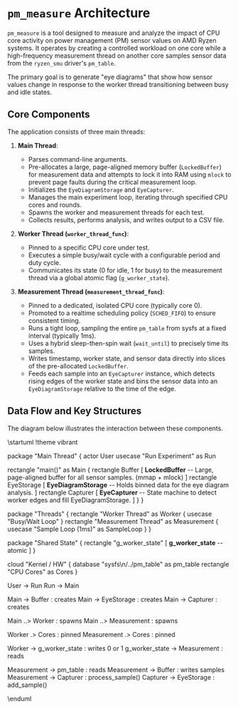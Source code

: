 # `pm_measure` Architecture

`pm_measure` is a tool designed to measure and analyze the impact of CPU core activity on power management (PM) sensor values on AMD Ryzen systems. It operates by creating a controlled workload on one core while a high-frequency measurement thread on another core samples sensor data from the `ryzen_smu` driver's `pm_table`.

The primary goal is to generate "eye diagrams" that show how sensor values change in response to the worker thread transitioning between busy and idle states.

## Core Components

The application consists of three main threads:

1.  **Main Thread**:
    *   Parses command-line arguments.
    *   Pre-allocates a large, page-aligned memory buffer (`LockedBuffer`) for measurement data and attempts to lock it into RAM using `mlock` to prevent page faults during the critical measurement loop.
    *   Initializes the `EyeDiagramStorage` and `EyeCapturer`.
    *   Manages the main experiment loop, iterating through specified CPU cores and rounds.
    *   Spawns the worker and measurement threads for each test.
    *   Collects results, performs analysis, and writes output to a CSV file.

2.  **Worker Thread (`worker_thread_func`)**:
    *   Pinned to a specific CPU core under test.
    *   Executes a simple busy/wait cycle with a configurable period and duty cycle.
    *   Communicates its state (0 for idle, 1 for busy) to the measurement thread via a global atomic flag (`g_worker_state`).

3.  **Measurement Thread (`measurement_thread_func`)**:
    *   Pinned to a dedicated, isolated CPU core (typically core 0).
    *   Promoted to a realtime scheduling policy (`SCHED_FIFO`) to ensure consistent timing.
    *   Runs a tight loop, sampling the entire `pm_table` from sysfs at a fixed interval (typically 1ms).
    *   Uses a hybrid sleep-then-spin wait (`wait_until`) to precisely time its samples.
    *   Writes timestamp, worker state, and sensor data directly into slices of the pre-allocated `LockedBuffer`.
    *   Feeds each sample into an `EyeCapturer` instance, which detects rising edges of the worker state and bins the sensor data into an `EyeDiagramStorage` relative to the time of the edge.

## Data Flow and Key Structures

The diagram below illustrates the interaction between these components.

\startuml
!theme vibrant

package "Main Thread" {
  actor User
  usecase "Run Experiment" as Run

  rectangle "main()" as Main {
    rectangle Buffer [
      <b>LockedBuffer</b>
      --
      Large, page-aligned buffer
      for all sensor samples.
      (mmap + mlock)
    ]
    rectangle EyeStorage [
      <b>EyeDiagramStorage</b>
      --
      Holds binned data for
      the eye diagram analysis.
    ]
    rectangle Capturer [
      <b>EyeCapturer</b>
      --
      State machine to detect
      worker edges and fill
      EyeDiagramStorage.
    ]
  }
}

package "Threads" {
  rectangle "Worker Thread" as Worker {
    usecase "Busy/Wait Loop"
  }
  rectangle "Measurement Thread" as Measurement {
    usecase "Sample Loop (1ms)" as SampleLoop
  }
}

package "Shared State" {
  rectangle "g_worker_state" [
    <b>g_worker_state</b>
    --
    atomic<int>
  ]
}

cloud "Kernel / HW" {
    database "sysfs\n/../pm_table" as pm_table
    rectangle "CPU Cores" as Cores
}

User -> Run
Run -> Main

Main -> Buffer : creates
Main -> EyeStorage : creates
Main -> Capturer : creates

Main ..> Worker : spawns
Main ..> Measurement : spawns

Worker .> Cores : pinned
Measurement .> Cores : pinned

Worker -> g_worker_state : writes 0 or 1
g_worker_state -> Measurement : reads

Measurement -> pm_table : reads
Measurement -> Buffer : writes samples
Measurement -> Capturer : process_sample()
Capturer -> EyeStorage : add_sample()

\enduml

